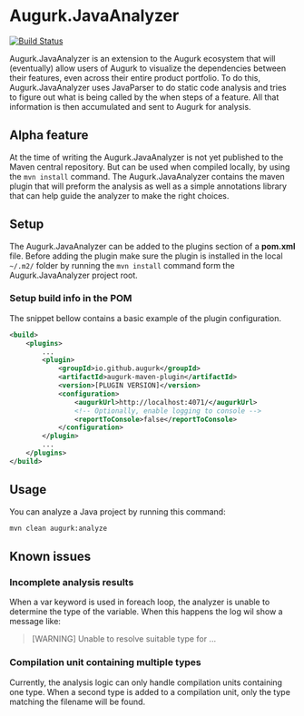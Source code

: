 # Augurk.JavaAnalyzer

[![Build Status](https://dev.azure.com/augurk/Augurk/_apis/build/status/Augurk.Augurk.JavaAnalyzer?branchName=master)](https://dev.azure.com/augurk/Augurk/_build/latest?definitionId=8&branchName=master)

Augurk.JavaAnalyzer is an extension to the Augurk ecosystem that will (eventually) allow users of Augurk to visualize the dependencies between their
features, even across their entire product portfolio. To do this, Augurk.JavaAnalyzer uses JavaParser to do static code analysis and tries to figure out
what is being called by the when steps of a feature. All that information is then accumulated and sent to Augurk for analysis.

## Alpha feature
At the time of writing the Augurk.JavaAnalyzer is not yet published to the Maven central repository. But can be used when compiled locally, 
by using the `mvn install` command. The Augurk.JavaAnalyzer contains the maven plugin that will preform the analysis as well as a simple annotations 
library that can help guide the analyzer to make the right choices.

## Setup
The Augurk.JavaAnalyzer can be added to the plugins section of a **pom.xml** file. Before adding the plugin make sure the
plugin is installed in the local `~/.m2/` folder by running the `mvn install` command form the Augurk.JavaAnalyzer project root.

### Setup build info in the POM
The snippet bellow contains a basic example of the plugin configuration.

```xml
<build>
    <plugins>
        ...
        <plugin>
            <groupId>io.github.augurk</groupId>
            <artifactId>augurk-maven-plugin</artifactId>
            <version>[PLUGIN VERSION]</version>
            <configuration>
                <augurkUrl>http://localhost:4071/</augurkUrl>
                <!-- Optionally, enable logging to console -->
                <reportToConsole>false</reportToConsole>
            </configuration>
        </plugin>
        ...
    </plugins>
</build>
```

## Usage
You can analyze a Java project by running this command:
```bash
mvn clean augurk:analyze
```

## Known issues
### Incomplete analysis results
When a var keyword is used in foreach loop, the analyzer is unable to determine the type of the variable. When this happens
the log wil show a message like:
> [WARNING] Unable to resolve suitable type for ...

### Compilation unit containing multiple types
Currently, the analysis logic can only handle compilation units containing one type. When a second type is added to a
compilation unit, only the type matching the filename will be found.
